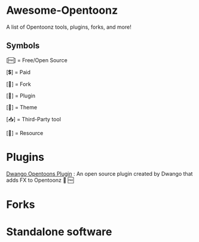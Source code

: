 # Awesome-Opentoonz
A list of Opentoonz tools, plugins, forks, and more!

## Symbols
[🆓] = Free/Open Source

[💲] = Paid

[🍴] = Fork

[🔌] = Plugin

[👗] = Theme

[📥] = Third-Party tool

[📖] = Resource

# Plugins
[Dwango Opentoons Plugin](https://github.com/opentoonz/dwango_opentoonz_plugins) : An open source plugin created by Dwango that adds FX to Opentoonz 🔌 🆓

# Forks

# Standalone software
